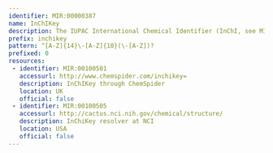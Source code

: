 ```yaml
---
identifier: MIR:00000387
name: InChIKey
description: The IUPAC International Chemical Identifier (InChI, see MIR:00000383) is an identifier for chemical substances, and is derived solely from a structural representation of that substance. Since these can be quite unwieldly, particularly for web use, the InChIKey was developed. These are of a fixed length (25 character) and were created as a condensed, more web friendly, digital representation of the InChI.
prefix: inchikey
pattern: ^[A-Z]{14}\-[A-Z]{10}(\-[A-Z])?
prefixed: 0
resources:
 - identifier: MIR:00100501
   accessurl: http://www.chemspider.com/inchikey=
   description: InChIKey through ChemSpider
   location: UK
   official: false
 - identifier: MIR:00100505
   accessurl: http://cactus.nci.nih.gov/chemical/structure/
   description: InChiKey resolver at NCI
   location: USA
   official: false
---
```

